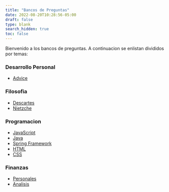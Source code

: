 ```yaml
---
title: "Bancos de Preguntas"
date: 2022-08-20T10:28:56-05:00
draft: false
type: blank
search_hidden: true
toc: false
---
```


Bienvenido a los bancos de preguntas. A continuacion se enlistan divididos por temas:
### Desarrollo Personal
- [Advice]()

### Filosofia
- [Descartes]()
- [Nietzche]()

### Programacion
- [JavaScript]()
- [Java]()
- [Spring Framework]()
- [HTML]()
- [CSS]()

### Finanzas
- [Personales]()
- [Analisis]()
